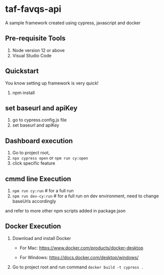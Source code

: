 # taf-favqs-api

A sample framework created using cypress, javascript and docker

## Pre-requisite Tools

1. Node version 12 or above
2. Visual Studio Code

## Quickstart

You know setting up framework is very quick!

1. npm install

## set baseurl and apiKey

1. go to cypress.config.js file
2. set baseurl and apiKey

## Dashboard execution

1. Go to project root,
2. `npx cypress open` or `npm run cy:open`
3. click specific feature

## cmmd line Execution

1. `npm run cy:run`           # for a full run
2. `npm run dev-cy:run`       # for a full run on dev environment, need to change baseUrls accordingly

and refer to more other npm scripts added in package.json


## Docker Execution

1. Download and install Docker

   - For Mac: https://www.docker.com/products/docker-desktop

   - For Windows: https://docs.docker.com/desktop/windows/

2. Go to project root and run command `docker build -t cypress .`


